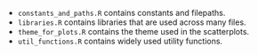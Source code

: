 * `constants_and_paths.R` contains constants and filepaths.
* `libraries.R` contains libraries that are used across many files. 
* `theme_for_plots.R` contains the theme used in the scatterplots. 
* `util_functions.R` contains widely used utility functions. 



